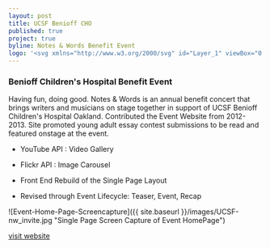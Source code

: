 ```yaml
---
layout: post
title: UCSF Benioff CHO
published: true
project: true
byline: Notes & Words Benefit Event
logo: '<svg xmlns="http://www.w3.org/2000/svg" id="Layer_1" viewBox="0 0 877.2 257.3"><path d="M139.3 149.7v-8.4h-31.9v30.9c-.2-3.6-1.5-6.4-4-8.4-1.7-1.4-4.3-2.5-7.8-3.3l-7.9-1.9c-3.1-.7-5.1-1.3-6-1.9-.9-.5-1.5-1.1-1.8-1.8-.2-.5-.4-1.1-.4-1.8 0-1.4.5-2.6 1.5-3.5l.1-.1c.2-.2.4-.4.7-.6 1.5-1 3.5-1.5 6-1.5 2.2 0 4.1.4 5.6 1.1 2.3 1.1 3.5 3.1 3.6 5.8h9.1c-.2-4.8-1.9-8.5-5.3-11s-7.5-3.8-12.3-3.8c-5.8 0-10.1 1.3-13.1 4-1.8 1.6-3.1 3.5-3.8 5.7-.2.5-.3.9-.4 1.4-1.1 5.2-4.5 8.7-10.1 8.7-9 0-12.3-7.6-12.3-15.2 0-7.9 3.4-15.6 12.3-15.6 5 0 9.3 3.4 9.9 7.9h9.7c-1.2-10.5-9.6-16.3-19.6-16.3-13.4 0-21.5 9.5-22.3 22.1v-21h-10v28.2c0 6.7-2.3 9.9-9.4 9.9-8.1 0-9.3-4.9-9.3-9.9v-28.2H0v28.2c0 12.3 7.1 18.3 19.3 18.3 12.1 0 19.4-6 19.4-18.3v-3.5c.7 12.2 8.9 21.8 22.3 21.8 5.5 0 10.2-1.8 13.7-4.9.2.2.4.3.7.5 1.8 1.2 5.1 2.4 9.9 3.5l4.9 1.1c2.9.6 4.9 1.3 6.3 2.1 1.3.8 2 2 2 3.5 0 2.6-1.3 4.3-4 5.2-1.4.5-3.3.7-5.5.7-3.8 0-6.5-.9-8-2.8-.9-1-1.4-2.6-1.7-4.6h-9c0 4.7 1.7 8.4 5.1 11.1 3.4 2.7 8.1 4 14 4 5.8 0 10.3-1.4 13.5-4.1 2.9-2.5 4.5-5.6 4.7-9.3v12.7h10v-18.8h19v-7.8h-19v-10.5h21.7zM531.3 61.8c-.5 0-1 .1-1.5.3l-26-12.5c2.7-1.2 4.9-3.6 5.7-6.8.5-1.7.5-3.5.1-5.2 1.8-.4 2.9-1.1 3.1-2.2.5-2.4-4.2-5.6-10.6-7-6.4-1.5-12-.7-12.5 1.8-.2 1 .5 2.1 1.8 3.2-.9 1.1-1.5 2.3-1.9 3.8-1.3 4.8.8 9.7 4.9 12l-28.9 9.5.4 2.1c.3.6.5 1.4.6 2.1v.9l.3 2.1 21.5-2.2-11.9 40.9 12 2.1 9.5-20.8 8.2 21.9 12.1-.7-7.9-41 16.4 3.9c.9 1.5 2.5 2.5 4.4 2.5 2.9 0 5.2-2.4 5.2-5.3s-2.1-5.4-5-5.4zM214.8 67.9l.5-1.2-29.5-11.5c2.1-1.3 3.7-3.6 4.2-6.2.2 0 .5 0 .7-.2.1 0 .1-.1.2-.2l.3-.4c.2-.2.2-.5.2-.7l.3-.3c.1-.3.2-.6.1-.9l-.1-.2c-.1-.2-.3-.4-.5-.5h-.1v-.2c-.1-.1-.2-.3-.3-.4v-.3l-.2-.4c0-.3.1-1.2-.5-2-.5-.3-.8-.5-1.1-.6 0-.2-.1-.5-.2-.7 0-.1-.1-.1-.1-.1v-.3s0-.3-.2-.5-.2-.2-.6-.4c-.1-.2-.2-.5-.5-.8-.6-.2-.6-.2-.7-.3 0 0-.2-.1-.5-.1h-.1c-.2-.1-.3-.2-.5-.3 0 0-.2-.2-.5-.2-.2.1-.2.1-.3.1-.2-.2-.2-.2-.5-.4 0 0-.1-.1-.2-.1 0 0 0-.1-.1-.1 0 0-.2-.3-.6-.5-.4.1-.4.1-.6.2 0 0-.5.1-1 .3-.1-.1-.1-.2-.2-.3-.3-.2-.3-.2-.6-.5 0 0-.3-.3-.7-.3-.4.2-.4.2-.7.4 0 0-.4.4-.8.9-.1 0-.2 0-.3-.1-.2.1-.2.1-.5.2-.1-.1-.2-.2-.3-.2-.6.1-1.3.4-1.8.9h-.1s-.9-.2-2 .4c-.1.5-.2.8-.2 1.1 0 0 0 .1-.1.1V40.4c0 .2 0 .3.1.5v.1c-.1 0-.1.1-.2.1l-.1.1c-.2.2-.2.2-.5.4l-.1.1c-.2 0-.3-.1-.4-.1 0 0-.4-.2-.9 0-.2.4-.2.4-.2.3 0 0-.9.9-.3 2.1.1.2.2.3.3.4-.1.1-.3.2-.4.4 0 .1 0 .2.1.3-.2.2-.3.2-.5.4 0 0-1 1-.4 2.6.2.1.4.1.5.2-.3.3-.6.6-.8 1.1.6.9.9 1.5 1.6 1.7.3 0 .6-.1.9-.1.9 2.5 2.8 4.5 5.3 5.5l-3.2 2c-.4-.6-.9-1-1.6-1.2-1.5-.4-3.1.5-3.5 2l-.4 1.3c-.7 0-1.4 0-2 .1.1-.9 0-1.8-.3-2.6-.7-2.2-2.4-3.7-4.4-4.2.1-.4.1-.8-.1-1.3-.4-1.2-1.6-1.8-2.8-1.4-1.2.4-1.8 1.7-1.4 2.9 0 .1.1.2.1.2-1.3.6-2.3 1.7-2.9 2.9-.6-.4-1.3-.5-2-.3-1.2.4-1.8 1.7-1.4 2.9.4 1.2 1.6 1.8 2.8 1.4h.1c.1.3.1.6.2.9.9 2.7 3.4 4.4 6 4.4 0 .2-.1.3-.1.5l-2.2 1.4.1.3c-.1.1-.3.1-.4.2-.9-.4-1.9-.6-3-.3-2.3.6-3.6 3-3 5.3.6 2.3 3 3.7 5.3 3 1.4-.4 2.4-1.4 2.8-2.7l1.5-.3c.4.7.8 1.4 1.4 2 1 1.1 2.1 1.9 3.3 2.6-.6 1.4-.5 3.1.6 4.4 1.4 1.6 3.7 1.8 5.3.5l-4 25.2 10.7.6 5.7-21.2 10 20.3 10.5-1.8-10.5-35.2 18.6 2-.8-1.1c0-.2-.1-.5-.1-.7.2-2.6 1.1-2.7 2.4-3.6" class="st0"/><path d="M284.2 57.7L255.1 44c2.4-1.4 4.2-3.8 4.8-6.8.4 0 .9-.1 1.2-.4.4.6.8 1.9 2 .9-.1 1.6.9 1.2 1.3 1.1.1.3.1.5.3.7-1.1-.1-1.5.8-2.6 1.4.5 1 2.2 0 3.1.3.4.2-.2 1.4.4 2.1 1.2.2 1.3-1.5 1.9-1.5.3 1.1.2 1.7.7 2.2 1.7 2 2.6.6 3.4 1-1-2.5-1.2-1.8-1.2-2.3.3-.3 1.2.4 1.6.3-.6-.9-1.6-1.7-2.5-2.3.3-.1 1.4 0 1.7 0 1.1-.1.5-.6 1.3-1.3-1.8-.1-1.6-.5-2.3-.7-.2-1.1.2-2-.7-2.8-1.2 1-.6 1.5-1.4 2.2 0 0 .3-2.4-1.5-1.1 0-.7-.5-2-2.1-1.2-.1-.8-.5-2-1.8-1.3-.2-.8-.5-1.2-.8-1.3-.8-6.1-6.1-10.5-12.2-10-6.3.5-11 6.1-10.5 12.5 0 .4.1.8.2 1.2-.3.2-.5.6-.5 1.3-1.4-.5-1.6.7-1.6 1.5-1.7-.6-1.9.8-1.9 1.5-2-1-1.3 1.3-1.3 1.3-1-.6-1.7-.9-1.7-2-.8.9-.2 1.7-.3 2.8-.6.3-.8-.2-2.2 1 .9.6.4 1.2 1.5 1.1.3 0 1.4-.3 1.6-.2-.8.7-1.7 1.7-2.1 2.7.4 0 1.3-.8 1.6-.6 0 .5-.2-.2-.9 2.4.8-.5 1.8.7 3.2-1.5.4-.7.2-1.2.3-2.3.6-.1 1.7.5 2 1.2 1.8-.7-1-2.5 3.1-3-1-1.2-1.7-1.3-2.8-1 .2-.2.2-.4.2-.7.3 0 1.4.2 1.1-1.3 1.3.8 1.5-.5 1.8-1.2.5.3 1.4.3 1.8 0 1 1.8 2.5 3.3 4.5 4.2l-27.1 21.7c-.7-.4-1.5-.7-2.4-.7-2.8 0-5 2.3-5 5.1s2.2 5.1 5 5.1c2.3 0 4.2-1.6 4.8-3.7l20.2-10.3-10.1 31.6 7.2.6-1 14.4 11.6 1 2-15h5l2 15.2h11.2L268.9 94l7.1-.5-12-31.6 18.7 2.9.1-.5c-.2-.5-.3.4-.3-.2-.2-2 .4-3.8 1.5-5.3l.2-1.1zM463 56.3c-1.1 0-2 .3-2.9.8L427.3 42c3.1-1.5 5.5-4.3 6.5-7.9.1-.2.1-.4.1-.6.3-.4.4-.5.5-.7.1-.2.1-.2.2-.6v-.4-.1c0-.1.1-.2.1-.3v-.2c.1-.1.2-.2.2-.4-.1-.3-.1-.3-.1-.5 0-.1.1-.1.1-.2 0 0 .1-.3.1-.6.1-.1.1-.3.1-.5.1-.1.2-.1.3-.2.1-.7.1-.7.1-1.1 0 0-.1-.3-.3-.5-.3-.1-.3-.1-.5-.2v-.6s0-.4-.3-.7c-.1 0-.1 0-.2-.1 0-.1-.1-.4-.3-.7-.2 0-.2-.1-.3-.1 0-.2-.1-.4-.1-.4-.3-.5-.3-.5-.5-.7-.1-.1-.3-.1-.4-.1v-.1c0-.2-.1-.4-.1-.4-.1-.1-.1-.1-.2-.3h-.1c0-.1-.1-.2-.2-.6h-.1c0-.1 0-.1-.1-.3-.1-.1-.3-.2-.4-.3-.1-.4-.5-.6-.8-.7h-.2c-.1-.2-.2-.4-.3-.5l-.1-.1c-.2-.2-.5-.2-.8-.2h-.2l-.2-.2c0-.1 0-.2-.1-.3-.1-.2-.1-.2-.2-.3l-.4-.4c-.3 0-.3 0-.6-.1h-.2-.2c-.1 0-.1-.1-.2-.1-.2-.1-.2-.1-.7-.2h-.1c-.5-.5-.5-.5-.7-.6-.3-.1-.6 0-.6 0-.1 0-.1 0-.4.1 0 0-.1 0-.1.1 0-.1-.1-.3-.4-.7-.4-.1-.8 0-.9.1-.4 0-.6.1-.9.3-.1 0-.1-.1-.2-.1h-.1c-.3-.2-.7-.3-1-.1l-.4.3-.1.1-.3-.3-.2-.2c-.1-.1-.2-.1-.2-.2-.5-.2-1 .1-1.2.6h-.2l-.1.1c-.2.1-.3.2-.4.3l-.1.1c0 .1-.1.1-.1.2-.1 0-.3 0-.4.1 0 0-.1 0-.1-.1v.4c-.4-.2-.8 0-1.1.3-.1.1-.3.3-.3.4h-.1c-.4-.1-.8 0-1 .3l-.2.2c-.2.3-.3.6-.3 1l-.2.1-.1.1c-.1.1-.2.1-.3.3l-.1.1v.1c-.2 0-.3.1-.4.2l-.1.1c-.1.1-.1.2-.2.2s-.3 0-.4.1l-.3.1c-.2.1-.4.3-.5.5l-.1.1c-.1.3-.1.5.1.8v.1s-.1 0-.1.1l-.2.1c-.3.2-.5.5-.5.9-.4.3-.5.8-.3 1.2-.3 0-.4.3-.6.4l-.2.2c-.3.3-.3.8-.1 1.1 0 .1 0 .1.1.2l-.3.9c0 .1.1.1.1.2l.1.1v.3c-.4.3-.5.9-.2 1.3l.2.2c0 .3.1.6.2.8-.1-.1-.1-.2-.2-.3v-.2c-.1.3 0 .5.1.8l.3.4.1.1c.2.2.4.3.7.4.7 3.5 2.9 6.7 6 8.4l-32.2 15.6c1.4 1.5 2.2 3.7 2 5.9-.1.6-1.2 1.3-1.4 1.9l25.1-4.6-8.4 31.2 4.9.4-.1 16 11.1.5 3.4-16.2 4.3.1 2.6 16.4 11.8-.4V93.2l4.7.4-8-30.3 22 2.6c1.1 1.4 2.7 2.4 4.6 2.4 3.2 0 5.8-2.6 5.8-5.9 0-3.5-2.6-6.1-5.8-6.1z" class="st0"/><path d="M381.9 53.3c-1.1 0-2.1.3-3.1.7l-38.2-26.2c3.6-2.2 6.3-6 6.9-10.5 1.3-8.2-4.2-15.8-12.3-17.1-8-1.3-15.6 4.3-16.8 12.5-1.1 7 2.8 13.6 8.9 16.1L291 54c-.8-.3-1.7-.5-2.6-.5-4.1 0-7.4 3.3-7.4 7.5 0 4.1 3.3 7.5 7.4 7.5 3.5 0 6.5-2.5 7.2-5.9l24.7-7.6-18.5 55.8 17 1.2 16.4-35.5 16.1 35.5 18-1.2L349.5 55l25.5 8.5c1 2.9 3.8 5 7 5 4.1 0 7.4-3.4 7.4-7.5 0-4.3-3.4-7.7-7.5-7.7zM163.3 142.6H182c7.4 0 14.2 2.6 14.2 10.8 0 4.6-3.1 8.9-7.7 9.9v.1c5.7.7 9.3 5 9.3 10.8 0 4.2-1.5 12.6-15.8 12.6h-18.7v-44.2zm4.2 19.4H182c6.7 0 10-3.3 10-7.5 0-5.5-3.4-8.3-10-8.3h-14.5V162zm0 21.2H182c6.2.1 11.6-2 11.6-9.1 0-5.6-4.3-8.5-11.6-8.5h-14.5v17.6zM206.1 171.9c.1 5.7 3 12.6 10.5 12.6 5.7 0 8.8-3.3 10-8.2h3.9c-1.7 7.2-5.9 11.4-13.9 11.4-10.1 0-14.4-7.8-14.4-16.9 0-8.4 4.3-16.9 14.4-16.9 10.3 0 14.4 9 14 17.9h-24.5zm20.7-3.3c-.2-5.9-3.8-11.4-10.1-11.4-6.4 0-9.9 5.6-10.5 11.4h20.6zM235.9 154.9h3.9v5.5h.1c1.4-3.8 5.7-6.4 10.2-6.4 9 0 11.7 4.7 11.7 12.3v20.5h-3.9v-19.9c0-5.5-1.8-9.7-8.1-9.7-6.2 0-9.9 4.7-10 11v18.6h-3.9v-31.9zM269.2 142.6h3.9v6.2h-3.9v-6.2zm0 12.3h3.9v31.9h-3.9v-31.9zM309.2 170.8c0 9.2-5.3 16.9-15.1 16.9S279 180 279 170.8s5.3-16.9 15.1-16.9 15.1 7.8 15.1 16.9zm-26.3 0c0 6.8 3.7 13.6 11.2 13.6 7.5 0 11.2-6.8 11.2-13.6s-3.7-13.6-11.2-13.6c-7.5 0-11.2 6.8-11.2 13.6zM327.3 158.1H321v28.6h-3.9v-28.6h-5.4v-3.3h5.4V152c-.1-5.5 1.5-9.3 7.7-9.3 1.1 0 2 .1 3.3.2v3.3c-1.1-.2-1.9-.3-2.8-.3-4.3 0-4.2 2.7-4.3 6.2v2.8h6.3v3.2zM344.4 158.1h-6.3v28.6h-3.9v-28.6h-5.4v-3.3h5.4V152c-.1-5.5 1.5-9.3 7.7-9.3 1.1 0 2 .1 3.3.2v3.3c-1.1-.2-1.9-.3-2.8-.3-4.3 0-4.2 2.7-4.3 6.2v2.8h6.3v3.2zM398.4 156c-1.5-6.8-7.1-10.7-13.6-10.7-11.7 0-16.6 9.8-16.6 19.4 0 9.7 4.9 19.4 16.6 19.4 8.2 0 13.4-6.3 14.2-14.2h4.2c-1.2 10.8-8 17.8-18.4 17.8-13.9 0-20.9-11-20.9-23 0-12.1 6.9-23 20.9-23 8.4 0 16.6 5 17.8 14.3h-4.2zM408.8 142.6h3.9v17.8h.1c1.4-3.8 5.7-6.4 10.2-6.4 9 0 11.7 4.7 11.7 12.3v20.5h-3.9v-19.9c0-5.5-1.8-9.7-8.1-9.7-6.2 0-9.9 4.7-10 11v18.6h-3.9v-44.2zM442.2 142.6h3.9v6.2h-3.9v-6.2zm0 12.3h3.9v31.9h-3.9v-31.9zM453.6 142.6h3.9v44.2h-3.9v-44.2zM493.1 186.8h-3.6v-6.1h-.1c-1.7 4.1-6.7 7-11.4 7-9.7 0-14.4-7.9-14.4-16.9s4.6-16.9 14.4-16.9c4.8 0 9.4 2.4 11.1 7h.1v-18.3h3.9v44.2zm-15.1-2.4c8.3 0 11.2-7 11.2-13.6s-2.9-13.6-11.2-13.6c-7.4 0-10.5 7-10.5 13.6.1 6.7 3.1 13.6 10.5 13.6zM500.5 154.9h3.6v7.5h.1c2-5.1 6.3-8.2 12.1-7.9v3.9c-7.1-.4-11.9 4.8-11.9 11.4v17h-3.9v-31.9zM522.3 171.9c.1 5.7 3 12.6 10.5 12.6 5.7 0 8.8-3.3 10-8.2h3.9c-1.7 7.2-5.9 11.4-13.9 11.4-10.1 0-14.4-7.8-14.4-16.9 0-8.4 4.3-16.9 14.4-16.9 10.3 0 14.4 9 14 17.9h-24.5zm20.7-3.3c-.2-5.9-3.8-11.4-10.1-11.4-6.4 0-9.9 5.6-10.5 11.4H543zM552.1 154.9h3.9v5.5h.1c1.4-3.8 5.7-6.4 10.2-6.4 9 0 11.7 4.7 11.7 12.3v20.5h-3.9v-19.9c0-5.5-1.8-9.7-8.1-9.7-6.2 0-9.9 4.7-10 11v18.6h-3.9v-31.9zM588 142.6v6.6c-.1 3.6-1.7 7.4-5.5 8.4V155c2.1-.7 3-3.8 2.9-5.8h-2.6v-6.6h5.2zM611.1 164.2c-.2-4.8-3.9-7-8.4-7-3.5 0-7.5 1.4-7.5 5.5 0 3.5 4 4.7 6.6 5.4l5.2 1.2c4.5.7 9.1 3.3 9.1 8.8 0 6.9-6.9 9.6-12.8 9.6-7.4 0-12.5-3.5-13.1-11.3h3.9c.3 5.3 4.2 8 9.4 8 3.7 0 8.7-1.6 8.7-6.1 0-3.7-3.5-5-7-5.8l-5-1.1c-5.1-1.4-8.9-3.1-8.9-8.5 0-6.5 6.4-9 12-9 6.4 0 11.4 3.3 11.7 10.3h-3.9zM637.3 142.6h4.2v19.2h26.2v-19.2h4.2v44.2h-4.2v-21.4h-26.2v21.4h-4.2v-44.2zM708.7 170.8c0 9.2-5.3 16.9-15.1 16.9s-15.1-7.7-15.1-16.9 5.3-16.9 15.1-16.9c9.7 0 15.1 7.8 15.1 16.9zm-26.3 0c0 6.8 3.7 13.6 11.2 13.6 7.5 0 11.2-6.8 11.2-13.6s-3.7-13.6-11.2-13.6c-7.5 0-11.2 6.8-11.2 13.6zM733.6 164.2c-.2-4.8-3.9-7-8.4-7-3.5 0-7.5 1.4-7.5 5.5 0 3.5 4 4.7 6.6 5.4l5.2 1.2c4.5.7 9.1 3.3 9.1 8.8 0 6.9-6.9 9.6-12.8 9.6-7.4 0-12.5-3.5-13.1-11.3h3.9c.3 5.3 4.2 8 9.4 8 3.7 0 8.7-1.6 8.7-6.1 0-3.7-3.5-5-7-5.8l-5-1.1c-5.1-1.4-8.9-3.1-8.9-8.5 0-6.5 6.4-9 12-9 6.4 0 11.4 3.3 11.7 10.3h-3.9zM744.2 154.9h3.6v6.1h.1c1.8-4.3 6.2-7 11.4-7 9.7 0 14.4 7.9 14.4 16.9s-4.6 16.9-14.4 16.9c-4.8 0-9.4-2.4-11.1-7h-.1v17.9h-3.9v-43.8zm15.1 2.3c-8.6 0-11.2 6.4-11.2 13.6 0 6.6 2.9 13.6 11.2 13.6 7.4 0 10.5-7 10.5-13.6s-3.1-13.6-10.5-13.6zM779.8 142.6h3.9v6.2h-3.9v-6.2zm0 12.3h3.9v31.9h-3.9v-31.9zM797.4 154.9h6.5v3.3h-6.5v21.5c0 2.5.4 4 3.2 4.2 1.1 0 2.2-.1 3.3-.2v3.3c-1.2 0-2.3.1-3.5.1-5.2 0-7-1.7-6.9-7.2v-21.8h-5.6v-3.3h5.6v-9.6h3.9v9.7zM809.1 164.6c.4-7.5 5.6-10.7 12.9-10.7 5.6 0 11.8 1.7 11.8 10.3v17c0 1.5.7 2.4 2.3 2.4.4 0 .9-.1 1.2-.2v3.3c-.9.2-1.5.2-2.5.2-4 0-4.6-2.2-4.6-5.6h-.1c-2.7 4.1-5.5 6.5-11.6 6.5-5.9 0-10.7-2.9-10.7-9.3 0-9 8.7-9.3 17.1-10.3 3.2-.4 5-.8 5-4.3 0-5.3-3.8-6.6-8.4-6.6-4.8 0-8.4 2.2-8.5 7.4h-3.9zm20.8 4.7h-.1c-.5.9-2.2 1.2-3.3 1.4-6.6 1.2-14.9 1.1-14.9 7.4 0 3.9 3.5 6.3 7.1 6.3 5.9 0 11.2-3.8 11.1-10v-5.1zM841.7 142.6h3.9v44.2h-3.9v-44.2zM872.2 164.2c-.2-4.8-3.9-7-8.4-7-3.5 0-7.5 1.4-7.5 5.5 0 3.5 4 4.7 6.6 5.4l5.2 1.2c4.5.7 9.1 3.3 9.1 8.8 0 6.9-6.9 9.6-12.8 9.6-7.4 0-12.5-3.5-13.1-11.3h3.9c.3 5.3 4.2 8 9.4 8 3.7 0 8.7-1.6 8.7-6.1 0-3.7-3.5-5-7-5.8l-5-1.1c-5.1-1.4-8.9-3.1-8.9-8.5 0-6.5 6.4-9 12-9 6.4 0 11.4 3.3 11.7 10.3h-3.9zM175 216.1c9.8 0 14.7 7.7 14.7 16.2s-4.9 16.2-14.7 16.2c-9.8 0-14.7-7.7-14.7-16.2s4.9-16.2 14.7-16.2zm0 30c8.2 0 11.7-6.9 11.7-13.7 0-6.8-3.5-13.7-11.7-13.7-8.3 0-11.7 6.9-11.7 13.7 0 6.8 3.5 13.7 11.7 13.7zM193.9 232.3c.3-5.3 4-7.6 9.1-7.6 4 0 8.3 1.2 8.3 7.2v12c0 1 .5 1.7 1.6 1.7.3 0 .7-.1.9-.2v2.3c-.6.1-1 .2-1.8.2-2.8 0-3.2-1.6-3.2-3.9h-.1c-1.9 2.9-3.9 4.6-8.2 4.6-4.1 0-7.6-2.1-7.6-6.6 0-6.3 6.2-6.6 12.1-7.2 2.3-.3 3.5-.6 3.5-3.1 0-3.7-2.7-4.6-5.9-4.6-3.4 0-5.9 1.6-6 5.2h-2.7zm14.6 3.3c-.4.7-1.7.9-2.4 1-4.7.8-10.5.8-10.5 5.2 0 2.8 2.4 4.5 5 4.5 4.2 0 7.9-2.7 7.9-7.1v-3.6zM217.1 216.7h2.8v19.6l12.5-10.9h3.7l-9.6 8.3 10.3 14.2h-3.4l-8.9-12.3-4.5 3.7v8.6h-2.8v-31.2zM239.3 216.7h2.8v31.2h-2.8v-31.2zM247.3 232.3c.3-5.3 4-7.6 9.1-7.6 4 0 8.3 1.2 8.3 7.2v12c0 1 .5 1.7 1.6 1.7.3 0 .7-.1.9-.2v2.3c-.6.1-1 .2-1.8.2-2.8 0-3.2-1.6-3.2-3.9h-.1c-1.9 2.9-3.9 4.6-8.2 4.6-4.1 0-7.6-2.1-7.6-6.6 0-6.3 6.2-6.6 12.1-7.2 2.3-.3 3.5-.6 3.5-3.1 0-3.7-2.7-4.6-5.9-4.6-3.4 0-5.9 1.6-6 5.2h-2.7zm14.7 3.3c-.4.7-1.7.9-2.4 1-4.7.8-10.5.8-10.5 5.2 0 2.8 2.4 4.5 5 4.5 4.2 0 7.9-2.7 7.9-7.1v-3.6zM270.5 225.4h2.8v3.9h.1c1-2.7 4-4.5 7.2-4.5 6.3 0 8.3 3.3 8.3 8.7V248h-2.8v-14.1c0-3.9-1.3-6.8-5.7-6.8s-7 3.3-7.1 7.7v13.1h-2.8v-22.5zM314.2 247.9h-2.5v-4.3h-.1c-1.2 2.9-4.8 4.9-8 4.9-6.9 0-10.1-5.5-10.1-11.9s3.3-11.9 10.1-11.9c3.4 0 6.6 1.7 7.8 4.9h.1v-12.9h2.8v31.2zm-10.7-1.6c5.9 0 7.9-4.9 7.9-9.6 0-4.7-2.1-9.6-7.9-9.6-5.2 0-7.4 4.9-7.4 9.6 0 4.6 2.2 9.6 7.4 9.6zM333.2 213.6h2.3v43.7h-2.3v-43.7zM356.5 237.7c-.1 6.4 4.5 8.4 10.2 8.4 3.3 0 8.3-1.8 8.3-6.3 0-3.5-3.5-4.9-6.4-5.6l-6.9-1.7c-3.7-.9-7-2.7-7-7.5 0-3.1 2-8.8 10.7-8.8 6.2 0 11.6 3.3 11.5 9.7h-3c-.2-4.8-4.1-7.2-8.5-7.2-4.1 0-7.8 1.6-7.8 6.2 0 2.9 2.2 4.1 4.7 4.8l7.6 1.9c4.4 1.2 8.1 3.1 8.1 8.2 0 2.1-.9 8.9-11.9 8.9-7.4 0-12.8-3.3-12.4-10.9h2.8zM382.1 232.3c.3-5.3 4-7.6 9.1-7.6 4 0 8.3 1.2 8.3 7.2v12c0 1 .5 1.7 1.6 1.7.3 0 .7-.1.9-.2v2.3c-.6.1-1 .2-1.8.2-2.8 0-3.2-1.6-3.2-3.9h-.1c-1.9 2.9-3.9 4.6-8.2 4.6-4.1 0-7.6-2.1-7.6-6.6 0-6.3 6.2-6.6 12.1-7.2 2.3-.3 3.5-.6 3.5-3.1 0-3.7-2.7-4.6-5.9-4.6-3.4 0-5.9 1.6-6 5.2h-2.7zm14.7 3.3c-.4.7-1.7.9-2.4 1-4.7.8-10.5.8-10.5 5.2 0 2.8 2.4 4.5 5 4.5 4.2 0 7.9-2.7 7.9-7.1v-3.6zM405.3 225.4h2.8v3.9h.1c1-2.7 4-4.5 7.2-4.5 6.3 0 8.3 3.3 8.3 8.7V248h-2.8v-14.1c0-3.9-1.3-6.8-5.7-6.8s-7 3.3-7.1 7.7v13.1h-2.8v-22.5zM442.1 216.7h19.8v2.5h-16.8v11.3H460v2.5h-14.9v14.8h-3v-31.1zM465.3 225.4h2.5v5.3h.1c1.4-3.6 4.5-5.8 8.5-5.6v2.8c-5-.3-8.4 3.4-8.4 8.1v12h-2.7v-22.6zM479.1 232.3c.3-5.3 4-7.6 9.1-7.6 4 0 8.3 1.2 8.3 7.2v12c0 1 .5 1.7 1.6 1.7.3 0 .7-.1.9-.2v2.3c-.6.1-1 .2-1.8.2-2.8 0-3.2-1.6-3.2-3.9h-.1c-1.9 2.9-3.9 4.6-8.2 4.6-4.1 0-7.6-2.1-7.6-6.6 0-6.3 6.2-6.6 12.1-7.2 2.3-.3 3.5-.6 3.5-3.1 0-3.7-2.7-4.6-5.9-4.6-3.4 0-5.9 1.6-6 5.2h-2.7zm14.7 3.3c-.4.7-1.7.9-2.4 1-4.7.8-10.5.8-10.5 5.2 0 2.8 2.4 4.5 5 4.5 4.2 0 7.9-2.7 7.9-7.1v-3.6zM502.3 225.4h2.8v3.9h.1c1-2.7 4-4.5 7.2-4.5 6.3 0 8.3 3.3 8.3 8.7V248H518v-14.1c0-3.9-1.3-6.8-5.7-6.8s-7 3.3-7.1 7.7v13.1h-2.8v-22.5zM542 232.5c-.7-3.4-2.8-5.4-6.4-5.4-5.3 0-7.9 4.8-7.9 9.6s2.6 9.6 7.9 9.6c3.4 0 6.2-2.7 6.5-6.4h2.8c-.7 5.4-4.3 8.7-9.3 8.7-6.9 0-10.7-5.5-10.7-11.9 0-6.5 3.8-11.9 10.7-11.9 4.8 0 8.5 2.6 9.1 7.7H542zM549.1 216.7h2.8v4.4h-2.8v-4.4zm0 8.7h2.8v22.5h-2.8v-22.5zM571 232c-.1-3.4-2.8-4.9-5.9-4.9-2.4 0-5.3 1-5.3 3.9 0 2.4 2.8 3.3 4.7 3.8l3.7.8c3.1.5 6.4 2.3 6.4 6.2 0 4.9-4.8 6.8-9 6.8-5.2 0-8.8-2.4-9.3-7.9h2.8c.2 3.7 3 5.6 6.6 5.6 2.6 0 6.2-1.1 6.2-4.3 0-2.6-2.4-3.5-4.9-4.1l-3.5-.8c-3.6-1-6.3-2.2-6.3-6 0-4.6 4.5-6.3 8.5-6.3 4.5 0 8.1 2.4 8.3 7.2h-3zM594.7 232.5c-.7-3.4-2.8-5.4-6.4-5.4-5.3 0-7.9 4.8-7.9 9.6s2.6 9.6 7.9 9.6c3.4 0 6.2-2.7 6.5-6.4h2.8c-.7 5.4-4.3 8.7-9.3 8.7-6.9 0-10.7-5.5-10.7-11.9 0-6.5 3.8-11.9 10.7-11.9 4.8 0 8.5 2.6 9.1 7.7h-2.7zM621.9 236.7c0 6.5-3.8 11.9-10.7 11.9-6.9 0-10.7-5.5-10.7-11.9 0-6.5 3.8-11.9 10.7-11.9 7-.1 10.7 5.4 10.7 11.9zm-18.5 0c0 4.8 2.6 9.6 7.9 9.6 5.3 0 7.9-4.8 7.9-9.6s-2.6-9.6-7.9-9.6c-5.3 0-7.9 4.8-7.9 9.6z" class="st0"/></svg>'
---
```


### Benioff Children's Hospital Benefit Event

Having fun, doing good. Notes & Words is an annual benefit concert that brings writers and musicians on stage together in support of UCSF Benioff Children's Hospital Oakland. Contributed the Event Website from 2012-2013. Site promoted young adult essay contest submissions to be read and featured onstage at the event.

* YouTube API : Video Gallery

* Flickr API  : Image Carousel

* Front End Rebuild of the Single Page Layout

* Revised through Event Lifecycle: Teaser, Event, Recap
 
![Event-Home-Page-Screencapture]({{ site.baseurl }}/images/UCSF-nw_invite.jpg "Single Page Screen Capture of Event HomePage")

[visit website](http://notesandwords.org)
